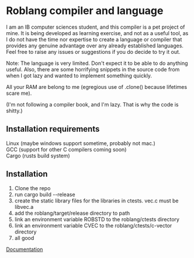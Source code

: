# Roblang compiler and language

I am an IB computer sciences student, and this compiler is a pet project of mine. It is being developed as learning exercise, and not as a useful tool, as I do not have the time nor expertise to create a language or compiler that provides any genuine advantage over any already established languages. Feel free to raise any issues or suggestions if you do decide to try it out.

Note:
The language is very limited. Don't expect it to be able to do anything useful. Also, there are some horrifying snippets in the source code from when I got lazy and wanted to implement something quickly.

All your RAM are belong to me (egregious use of .clone() because lifetimes scare me).

(I'm not following a compiler book, and I'm lazy. That is why the code is shitty.)

## Installation requirements
Linux (maybe windows support sometime, probably not mac.)\
GCC (support for other C compilers coming soon)\
Cargo (rusts build system)

## Installation
1. Clone the repo
2. run cargo build --release
3. create the static library files for the libraries in ctests. vec.c must be libvec.a
4. add the roblang/target/release directory to path
5. link an environment variable ROBSTD to the roblang/ctests directory
6. link an environment variable CVEC to the roblang/ctests/c-vector directory
7. all good

[Documentation](docs.md)
